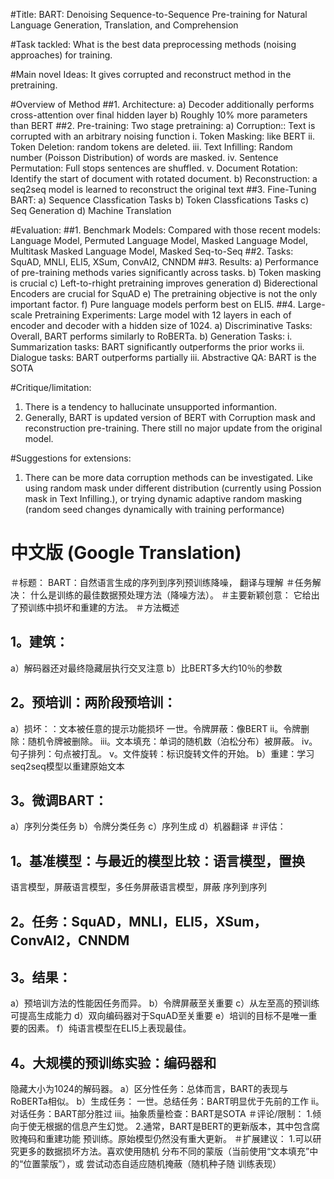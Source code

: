 #Title:
BART: Denoising Sequence-to-Sequence Pre-training for Natural Language Generation,
Translation, and Comprehension

#Task tackled:
What is the best data preprocessing methods (noising approaches) for training.

#Main novel Ideas:
It gives corrupted and reconstruct method in the pretraining.

#Overview of Method
##1. Architecture:
a) Decoder additionally performs cross-attention over final hidden layer
b) Roughly 10% more parameters than BERT
##2. Pre-training: Two stage pretraining:
a) Corruption:: Text is corrupted with an arbitrary noising function
i. Token Masking: like BERT
ii. Token Deletion: random tokens are deleted.
iii. Text Infilling: Random number (Poisson Distribution) of words are masked.
iv. Sentence Permutation: Full stops sentences are shuffled.
v. Document Rotation: Identify the start of document with rotated document.
b) Reconstruction: a seq2seq model is learned to reconstruct the original text
##3. Fine-Tuning BART:
a) Sequence Classfication Tasks
b) Token Classfications Tasks
c) Seq Generation
d) Machine Translation

#Evaluation:
##1. Benchmark Models: Compared with those recent models: Language Model, Permuted
Language Model, Masked Language Model, Multitask Masked Language Model, Masked
Seq-to-Seq
##2. Tasks: SquAD, MNLI, ELI5, XSum, ConvAI2, CNNDM
##3. Results:
a) Performance of pre-training methods varies significantly across tasks.
b) Token masking is crucial
c) Left-to-rhight pretraining improves generation
d) Biderectional Encoders are crucial for SquAD
e) The pretraining objective is not the only important factor.
f) Pure language models perform best on ELI5.
##4. Large-scale Pretraining Experiments: Large model with 12 layers in each of encoder and
decoder with a hidden size of 1024.
a) Discriminative Tasks: Overall, BART performs similarly to RoBERTa.
b) Generation Tasks:
i. Summarization tasks: BART significantly outperforms the prior works
ii. Dialogue tasks: BART outperforms partially
iii. Abstractive QA: BART is the SOTA

#Critique/limitation:
1. There is a tendency to hallucinate unsupported informantion.
2. Generally, BART is updated version of BERT with Corruption mask and reconstruction
pre-training. There still no major update from the original model.

#Suggestions for extensions:
1. There can be more data corruption methods can be investigated. Like using random
mask under different distribution (currently using Possion mask in Text Infilling.), or
trying dynamic adaptive random masking (random seed changes dynamically with
training performance)


# 中文版 (Google Translation)
＃标题：
BART：自然语言生成的序列到序列预训练降噪，
翻译与理解
＃任务解决：
什么是训练的最佳数据预处理方法（降噪方法）。
＃主要新颖创意：
它给出了预训练中损坏和重建的方法。
＃方法概述
## 1。建筑：
a）解码器还对最终隐藏层执行交叉注意
b）比BERT多大约10％的参数
## 2。预培训：两阶段预培训：
a）损坏：：文本被任意的提示功能损坏
一世。令牌屏蔽：像BERT
ii。令牌删除：随机令牌被删除。
iii。文本填充：单词的随机数（泊松分布）被屏蔽。
iv。句子排列：句点被打乱。
v。文件旋转：标识旋转文件的开始。
b）重建：学习seq2seq模型以重建原始文本
## 3。微调BART：
a）序列分类任务
b）令牌分类任务
c）序列生成
d）机器翻译
＃评估：
## 1。基准模型：与最近的模型比较：语言模型，置换
语言模型，屏蔽语言模型，多任务屏蔽语言模型，屏蔽
序列到序列
## 2。任务：SquAD，MNLI，ELI5，XSum，ConvAI2，CNNDM
## 3。结果：
a）预培训方法的性能因任务而异。
b）令牌屏蔽至关重要
c）从左至高的预训练可提高生成能力
d）双向编码器对于SquAD至关重要
e）培训的目标不是唯一重要的因素。
f）纯语言模型在ELI5上表现最佳。
## 4。大规模的预训练实验：编码器和
隐藏大小为1024的解码器。
a）区分性任务：总体而言，BART的表现与RoBERTa相似。
b）生成任务：
一世。总结任务：BART明显优于先前的工作
ii。对话任务：BART部分胜过
iii。抽象质量检查：BART是SOTA
＃评论/限制：
1.倾向于使无根据的信息产生幻觉。
2.通常，BART是BERT的更新版本，其中包含腐败掩码和重建功能
预训练。原始模型仍然没有重大更新。
＃扩展建议：
1.可以研究更多的数据损坏方法。喜欢使用随机
分布不同的蒙版（当前使用“文本填充”中的“位置蒙版”），或
尝试动态自适应随机掩蔽（随机种子随
训练表现）